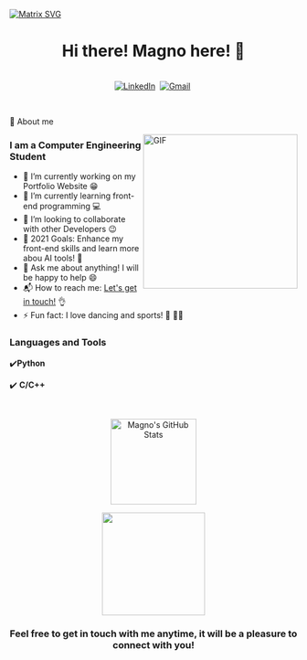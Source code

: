   [![Matrix SVG](https://raw.githubusercontent.com/rodrigograca31/rodrigograca31/master/matrix.svg)](https://www.youtube.com/watch?v=SDkAGkd4NLc) 
<div>
  
<p>
  <h1 align="center"><b>Hi there! Magno here! 👋</b></h1>
</p>

<a href="https://github.com/magnoClovis"> </a>

<p align="center">
<br>
<a href="https://www.linkedin.com/in/clovismagno"><img src="https://img.shields.io/badge/linkedin-%230077B5.svg?&style=for-the-badge&logo=linkedin&logoColor=white" alt="LinkedIn" /></a>&nbsp;
<a href="mailto:clovismagno45@gmail.com?subject=Hello%20Magno"> <img src="https://img.shields.io/badge/gmail-%23D14836.svg?&style=for-the-badge&logo=gmail&logoColor=white" alt="Gmail"/></a>&nbsp;
<!--<a href="https://kkvanonymous.github.io/"><img alt="Website" src="https://img.shields.io/website?style=for-the-badge&up_message=portfolio&url=https%3A%2F%2Fkkvanonymous.github.io%2F"></a>-->
</p>

<br>

💬 
About me

<img align="right" height="270px" alt="GIF" src="https://i.pinimg.com/originals/e4/26/70/e426702edf874b181aced1e2fa5c6cde.gif" />

### I am a Computer Engineering Student
- 🔭 I’m currently working on my Portfolio Website :grin:
- 🌱 I’m currently learning front-end programming :computer: 
- 👯 I’m looking to collaborate with other Developers :wink:
- 🥅 2021 Goals: Enhance my front-end skills and learn more abou AI tools! :robot:
- 💬 Ask me about anything! I will be happy to help :smile:
- 📬 How to reach me: [Let's get in touch!](https://www.linkedin.com/in/clovismagno) :ok_hand:
- ⚡ Fun fact: I love dancing and sports! :man_dancing: :swimming_man:


### Languages and Tools

✔️**Python**
 
✔️ **C/C++**

<br>

 
</p>

<p align='center'>
  <img align="center" height="150em"  src="https://github-readme-stats.vercel.app/api?username=magnoClovis&show_icons=true&title_color=fff&icon_color=79ff97&text_color=9f9f9f&bg_color=151515" alt = "Magno's GitHub Stats"/> 
</p>


<p align='center'>
<img align="center" height="180em"  src="https://github-readme-stats.vercel.app/api/top-langs/?username=magnoClovis&&show_icons=true&title_color=fff&icon_color=79ff97&text_color=9f9f9f&bg_color=151515"/>
    
</p>

<h3 align="center">Feel free to get in touch with me anytime, it will be a pleasure to connect with you!</h3>
